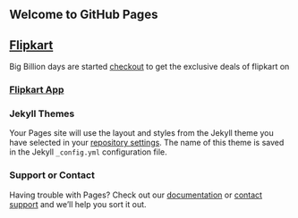 ## Welcome to GitHub Pages
## [Flipkart](https://www.flipkart.com/?affid=pankajswa) 
Big Billion days are started [checkout](https://www.flipkart.com/?affid=pankajswa) to get the exclusive deals of flipkart on
### [Flipkart App](http://affiliate.flipkart.com/install-app?affid=pankajswa)

### Jekyll Themes

Your Pages site will use the layout and styles from the Jekyll theme you have selected in your [repository settings](https://github.com/pankajswami/flipkart/settings). The name of this theme is saved in the Jekyll `_config.yml` configuration file.

### Support or Contact

Having trouble with Pages? Check out our [documentation](https://help.github.com/categories/github-pages-basics/) or [contact support](https://github.com/contact) and we’ll help you sort it out.
